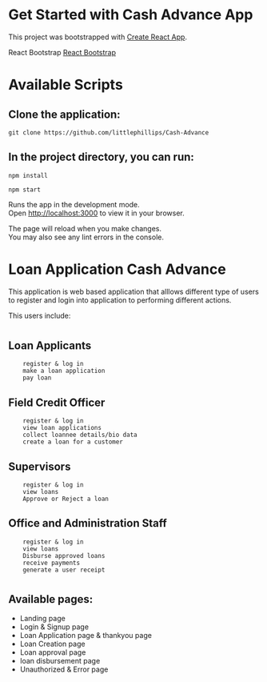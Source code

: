 # Get Started with Cash Advance App
This project was bootstrapped with [Create React App](https://github.com/facebook/create-react-app).

React Bootstrap [React Bootstrap](https://react-bootstrap.github.io/)


# Available Scripts
## Clone the application: 

`git clone https://github.com/littlephillips/Cash-Advance`

## In the project directory, you can run:

`npm install`

`npm start`

Runs the app in the development mode.\
Open [http://localhost:3000](http://localhost:3000) to view it in your browser.

The page will reload when you make changes.\
You may also see any lint errors in the console.

# Loan Application Cash Advance
This application is web based application that alllows different type of users to register and login into application to performing different actions. 

This users include:
#
## Loan Applicants 

        register & log in 
        make a loan application 
        pay loan 

## Field Credit Officer

        register & log in
        view loan applications
        collect loannee details/bio data
        create a loan for a customer

## Supervisors 

        register & log in
        view loans
        Approve or Reject a loan

## Office and Administration Staff

        register & log in
        view loans
        Disburse approved loans
        receive payments
        generate a user receipt

#
## Available pages: 
 * Landing page
 * Login & Signup page
 * Loan Application page & thankyou page 
 * Loan Creation page
 * Loan approval page
 * loan disbursement page
 * Unauthorized & Error page
  

 
